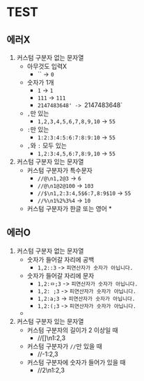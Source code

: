 # TEST

## 에러X
1. 커스텀 구분자 없는 문자열
	- 아무것도 입력X
		* `` -> `0`
	- 숫자가 1개
		* `1` -> `1`
		* `111` -> `111`
		* `2147483648' -> `2147483648`
	- `,`만 있는
		* `1,2,3,4,5,6,7,8,9,10` -> `55`
	- `:`만 있는
		* `1:2:3:4:5:6:7:8:9:10` -> `55`
	- `,`와 `:` 모두 있는
		* `1,2:3:4,5,6:7,8:9,10` -> `55`
2. 커스텀 구분자 있는 문자열
	- 커스텀 구분자가 특수문자
		* `//@\n1,2@3` -> `6`
		* `//@\n1@2@100` -> `103`
		* `//$\n1,2:3:4,5$6:7,8:9$10` -> `55`
		* `//%\n1%2%3%4` -> `10`
	- 커스텀 구분자가 한글 또는 영어
		* 

## 에러O
1. 커스텀 구분자 없는 문자열
	- 숫자가 들어갈 자리에 공백
		* `1,2::3` -> `피연산자가 숫자가 아닙니다.`
	- 숫자가 들어갈 자리에 문자
		* `1,2:ㅁ;3` -> `피연산자가 숫자가 아닙니다.`
		* `1,2: ;3` -> `피연산자가 숫자가 아닙니다.`
		* `1,2:a;3` -> `피연산자가 숫자가 아닙니다.`
		* `1,2:(;3` -> `피연산자가 숫자가 아닙니다.`
	- 
2. 커스텀 구분자 있는 문자열
	- 커스텀 구분자의 길이가 2 이상일 때
		* //[]\n1:2,3
	- 커스텀 구분자가 `//`만 있을 때
		* //-1:2,3
	- 커스텀 구분자에 숫자가 들어가 있을 때
		* //2\n1:2,3